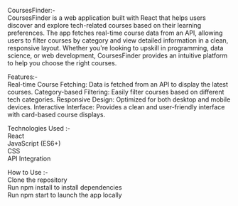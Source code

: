 CoursesFinder:-        
CoursesFinder is a web application built with React that helps users discover and explore tech-related courses based on their learning preferences. The app fetches real-time course data from an API, allowing users to filter courses by category and view detailed information in a clean, responsive layout. Whether you're looking to upskill in programming, data science, or web development, CoursesFinder provides an intuitive platform to help you choose the right courses.

Features:-     
Real-time Course Fetching: Data is fetched from an API to display the latest courses.
Category-based Filtering: Easily filter courses based on different tech categories.
Responsive Design: Optimized for both desktop and mobile devices.
Interactive Interface: Provides a clean and user-friendly interface with card-based course displays.

Technologies Used :-     
React       
JavaScript (ES6+)       
CSS   
API Integration    

How to Use :-     
Clone the repository     
Run npm install to install dependencies         
Run npm start to launch the app locally       
